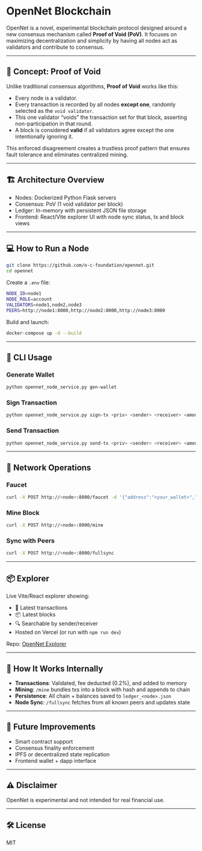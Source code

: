 # OpenNet Blockchain

OpenNet is a novel, experimental blockchain protocol designed around a new consensus mechanism called **Proof of Void (PoV)**. It focuses on maximizing decentralization and simplicity by having all nodes act as validators and contribute to consensus.

---

## 🧠 Concept: Proof of Void

Unlike traditional consensus algorithms, **Proof of Void** works like this:

- Every node is a validator.
- Every transaction is recorded by all nodes **except one**, randomly selected as the `void validator`.
- This one validator “voids” the transaction set for that block, asserting non-participation in that round.
- A block is considered **valid** if all validators agree except the one intentionally ignoring it.

This enforced disagreement creates a trustless proof pattern that ensures fault tolerance and eliminates centralized mining.

---

## 🏗 Architecture Overview

- Nodes: Dockerized Python Flask servers
- Consensus: PoV (1 void validator per block)
- Ledger: In-memory with persistent JSON file storage
- Frontend: React/Vite explorer UI with node sync status, tx and block views

---

## 💻 How to Run a Node

```bash
git clone https://github.com/o-c-foundation/opennet.git
cd opennet
```

Create a `.env` file:

```bash
NODE_ID=node1
NODE_ROLE=account
VALIDATORS=node1,node2,node3
PEERS=http://node1:8000,http://node2:8000,http://node3:8000
```

Build and launch:

```bash
docker-compose up -d --build
```

---

## 🧪 CLI Usage

### Generate Wallet

```bash
python opennet_node_service.py gen-wallet
```

### Sign Transaction

```bash
python opennet_node_service.py sign-tx <priv> <sender> <receiver> <amount>
```

### Send Transaction

```bash
python opennet_node_service.py send-tx <priv> <sender> <receiver> <amount> <node_url>
```

---

## 🔁 Network Operations

### Faucet

```bash
curl -X POST http://<node>:8000/faucet -d '{"address":"<your_wallet>","amount":1000}'
```

### Mine Block

```bash
curl -X POST http://<node>:8000/mine
```

### Sync with Peers

```bash
curl -X POST http://<node>:8000/fullsync
```

---

## 📦 Explorer

Live Vite/React explorer showing:

- 🔁 Latest transactions
- 📦 Latest blocks
- 🔍 Searchable by sender/receiver
- Hosted on Vercel (or run with `npm run dev`)

Repo: [OpenNet Explorer](https://github.com/o-c-foundation/opennet-explorer)

---

## 📖 How It Works Internally

- **Transactions**: Validated, fee deducted (0.2%), and added to memory
- **Mining**: `/mine` bundles txs into a block with hash and appends to chain
- **Persistence**: All chain + balances saved to `ledger_<node>.json`
- **Node Sync**: `/fullsync` fetches from all known peers and updates state

---

## 🧱 Future Improvements

- Smart contract support
- Consensus finality enforcement
- IPFS or decentralized state replication
- Frontend wallet + dapp interface

---

## ⚠️ Disclaimer

OpenNet is experimental and not intended for real financial use.

---

## 🛠 License

MIT
